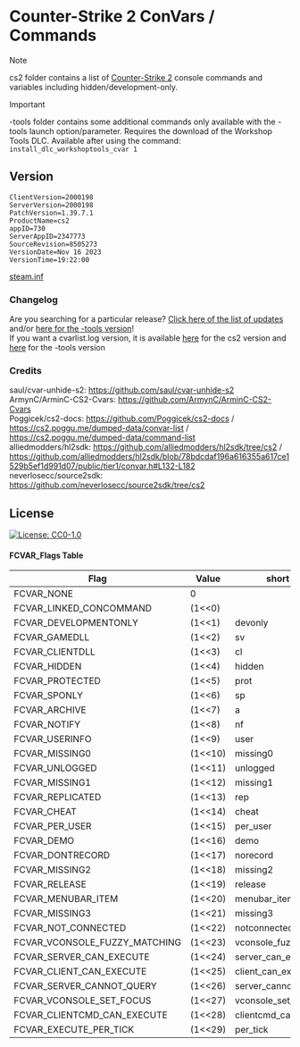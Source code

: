 # Counter-Strike 2 ConVars / Commands

> [!NOTE]  
> cs2 folder contains a list of [Counter-Strike 2](https://steamdb.info/app/730/patchnotes/) console commands and variables including hidden/development-only.  

> [!IMPORTANT]  
> -tools folder contains some additional commands only available with the -tools launch option/parameter. Requires the download of the Workshop Tools DLC. Available after using the command:  `install_dlc_workshoptools_cvar 1`

## Version

```
ClientVersion=2000198
ServerVersion=2000198
PatchVersion=1.39.7.1
ProductName=cs2
appID=730
ServerAppID=2347773
SourceRevision=8505273
VersionDate=Nov 16 2023
VersionTime=19:22:00

```
[steam.inf](https://github.com/SuGolYolLom/CS2-Cvars-Cmds/commits/main/steam.inf)

### Changelog

Are you searching for a particular release? [Click here of the list of updates](https://github.com/SuGolYolLom/CS2-Cvars-Cmds/commits/main/cs2/cvarlist.md) and/or [here for the -tools version](https://github.com/SuGolYolLom/CS2-Cvars-Cmds/commits/main/-tools/cvarlist.md)!  
If you want a cvarlist.log version, it is available [here](https://github.com/SuGolYolLom/CS2-Cvars-Cmds/commits/main/cs2/cvarlist.log) for the cs2 version and [here](https://github.com/SuGolYolLom/CS2-Cvars-Cmds/commits/main/-tools/cvarlist.log) for the -tools version


### Credits

saul/cvar-unhide-s2: https://github.com/saul/cvar-unhide-s2  
ArmynC/ArminC-CS2-Cvars: https://github.com/ArmynC/ArminC-CS2-Cvars  
Poggicek/cs2-docs: https://github.com/Poggicek/cs2-docs / https://cs2.poggu.me/dumped-data/convar-list / https://cs2.poggu.me/dumped-data/command-list  
alliedmodders/hl2sdk: https://github.com/alliedmodders/hl2sdk/tree/cs2 / https://github.com/alliedmodders/hl2sdk/blob/78bdcdaf196a616355a617ce1529b5ef1d991d07/public/tier1/convar.h#L132-L182  
neverlosecc/source2sdk: https://github.com/neverlosecc/source2sdk/tree/cs2

## License
[![License: CC0-1.0](https://img.shields.io/badge/License-CC0%201.0-lightgrey.svg)](https://tldrlegal.com/license/creative-commons-cc0-1.0-universal)

#### FCVAR_Flags Table
| Flag | Value | short alias |
| ---- | ----- | ----------- |
|FCVAR_NONE | 0 | | |
|FCVAR_LINKED_CONCOMMAND | (1<<0) | |
|FCVAR_DEVELOPMENTONLY | (1<<1) | devonly |	
|FCVAR_GAMEDLL | (1<<2) | sv |
|FCVAR_CLIENTDLL | (1<<3) | cl |
|FCVAR_HIDDEN | (1<<4) | hidden |
|FCVAR_PROTECTED | (1<<5) | prot |
|FCVAR_SPONLY | (1<<6) | sp |
|FCVAR_ARCHIVE | (1<<7) | a |
|FCVAR_NOTIFY | (1<<8) | nf |
|FCVAR_USERINFO | (1<<9) | user |
|FCVAR_MISSING0 | (1<<10)  | missing0 |
|FCVAR_UNLOGGED | (1<<11) | unlogged |
|FCVAR_MISSING1 | (1<<12) | missing1 |
|FCVAR_REPLICATED | (1<<13) | rep |
|FCVAR_CHEAT | (1<<14) | cheat |
|FCVAR_PER_USER | (1<<15) | per_user |
|FCVAR_DEMO | (1<<16) | demo |
|FCVAR_DONTRECORD | (1<<17) | norecord |
|FCVAR_MISSING2 | (1<<18) | missing2 |
|FCVAR_RELEASE | (1<<19) | release |
|FCVAR_MENUBAR_ITEM | (1<<20) | menubar_item |
|FCVAR_MISSING3 | (1<<21) | missing3 |
|FCVAR_NOT_CONNECTED | (1<<22) | notconnected |
|FCVAR_VCONSOLE_FUZZY_MATCHING | (1<<23) | vconsole_fuzzy_matching |
|FCVAR_SERVER_CAN_EXECUTE | (1<<24)  | server_can_execute |
|FCVAR_CLIENT_CAN_EXECUTE | (1<<25) | client_can_execute |
|FCVAR_SERVER_CANNOT_QUERY | (1<<26) | server_cannot_query |
|FCVAR_VCONSOLE_SET_FOCUS | (1<<27) | vconsole_set_focus | 
|FCVAR_CLIENTCMD_CAN_EXECUTE | (1<<28) | clientcmd_can_execute |
|FCVAR_EXECUTE_PER_TICK | (1<<29) | per_tick | 